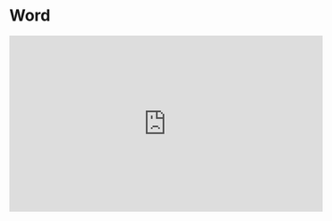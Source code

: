 # Word

<iframe 
    width="560" 
    height="315" 
    src="https://www.youtube.com/embed/VgiMW1vs9HY" 
    title="YouTube video player" 
    frameborder="0" 
    allow="accelerometer; autoplay; clipboard-write; encrypted-media; gyroscope; picture-in-picture; web-share" 
    allowfullscreen>
</iframe>

